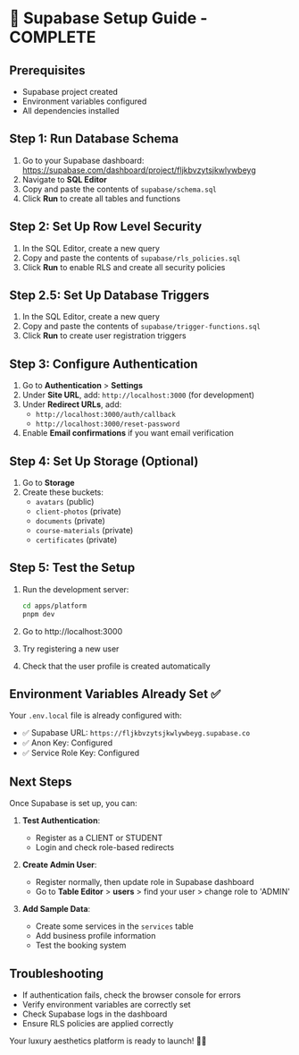 # 🚀 Supabase Setup Guide - COMPLETE

## Prerequisites
- Supabase project created
- Environment variables configured
- All dependencies installed

## Step 1: Run Database Schema

1. Go to your Supabase dashboard: https://supabase.com/dashboard/project/fljkbvzytsjkwlywbeyg
2. Navigate to **SQL Editor**
3. Copy and paste the contents of `supabase/schema.sql`
4. Click **Run** to create all tables and functions

## Step 2: Set Up Row Level Security

1. In the SQL Editor, create a new query
2. Copy and paste the contents of `supabase/rls_policies.sql`
3. Click **Run** to enable RLS and create all security policies

## Step 2.5: Set Up Database Triggers

1. In the SQL Editor, create a new query
2. Copy and paste the contents of `supabase/trigger-functions.sql`
3. Click **Run** to create user registration triggers

## Step 3: Configure Authentication

1. Go to **Authentication** > **Settings**
2. Under **Site URL**, add: `http://localhost:3000` (for development)
3. Under **Redirect URLs**, add: 
   - `http://localhost:3000/auth/callback`
   - `http://localhost:3000/reset-password`
4. Enable **Email confirmations** if you want email verification

## Step 4: Set Up Storage (Optional)

1. Go to **Storage**
2. Create these buckets:
   - `avatars` (public)
   - `client-photos` (private)
   - `documents` (private)
   - `course-materials` (private)
   - `certificates` (private)

## Step 5: Test the Setup

1. Run the development server:
   ```bash
   cd apps/platform
   pnpm dev
   ```

2. Go to http://localhost:3000
3. Try registering a new user
4. Check that the user profile is created automatically

## Environment Variables Already Set ✅

Your `.env.local` file is already configured with:
- ✅ Supabase URL: `https://fljkbvzytsjkwlywbeyg.supabase.co`
- ✅ Anon Key: Configured
- ✅ Service Role Key: Configured

## Next Steps

Once Supabase is set up, you can:

1. **Test Authentication**:
   - Register as a CLIENT or STUDENT
   - Login and check role-based redirects

2. **Create Admin User**:
   - Register normally, then update role in Supabase dashboard
   - Go to **Table Editor** > **users** > find your user > change role to 'ADMIN'

3. **Add Sample Data**:
   - Create some services in the `services` table
   - Add business profile information
   - Test the booking system

## Troubleshooting

- If authentication fails, check the browser console for errors
- Verify environment variables are correctly set
- Check Supabase logs in the dashboard
- Ensure RLS policies are applied correctly

Your luxury aesthetics platform is ready to launch! 🎨✨
